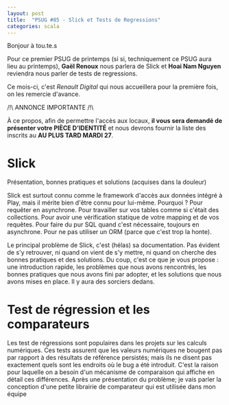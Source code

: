 ```yaml
---
layout: post
title:  "PSUG #85 - Slick et Tests de Regressions"
categories: scala
---
```


Bonjour à tou.te.s

Pour ce premier PSUG de printemps (si si, techniquement ce PSUG aura lieu au printemps), **Gaël Renoux** nous parlera de Slick et **Hoai Nam Nguyen** reviendra nous parler de tests de regressions.

Ce mois-ci, c'est *Renault Digital* qui nous accueillera pour la première fois, on les remercie d'avance.

/!\ ANNONCE IMPORTANTE /!\

À ce propos, afin de permettre l'accès aux locaux, **il vous sera demandé de présenter votre PIÈCE D'IDENTITÉ** et nous devrons fournir la liste des inscrits au **AU PLUS TARD MARDI 27**.



# Slick

Présentation, bonnes pratiques et solutions (acquises dans la douleur)

Slick est surtout connu comme le framework d'accès aux données intégré à Play, mais il mérite bien d'être connu pour lui-même. Pourquoi ? Pour requêter en asynchrone. Pour travailler sur vos tables comme si c'était des collections. Pour avoir une vérification statique de votre mapping et de vos requêtes. Pour faire du pur SQL quand c'est nécessaire, toujours en asynchrone. Pour ne pas utiliser un ORM (parce que c'est trop la honte).

Le principal problème de Slick, c'est (hélas) sa documentation. Pas évident de s'y retrouver, ni quand on vient de s'y mettre, ni quand on cherche des bonnes pratiques et des solutions. Du coup, c'est ce que je vous propose : une introduction rapide, les problèmes que nous avons rencontrés, les bonnes pratiques que nous avons fini par adopter, et les solutions que nous avons mises en place. Il y aura des sorciers dedans.


# Test de régression et les comparateurs

Les test de régressions sont populaires dans les projets sur les calculs numériques. Ces tests assurent que les valeurs numériques ne bougent pas par rapport à des résultats de référence persistés; mais ils ne disent pas exactement quels sont les endroits où le bug a été introduit. C'est la raison pour laquelle on a besoin d'un mécanisme de comparaison qui affiche en détail ces différences. Après une présentation du problème; je vais parler la conception d'une petite librairie de comparateur qui est utilisée dans mon équipe
